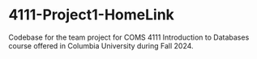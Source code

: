 # 4111-Project1-HomeLink
Codebase for the team project for COMS 4111 Introduction to Databases course offered in Columbia University during Fall 2024.
